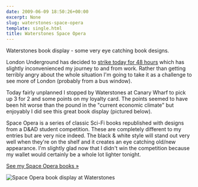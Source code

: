 ```yaml
---
date: 2009-06-09 18:50:26+00:00
excerpt: None
slug: waterstones-space-opera
template: single.html
title: Waterstones Space Opera
---
```


Waterstones book display - some very eye catching book designs.

London Underground has decided to [strike today for 48 hours](http://news.bbc.co.uk/1/hi/england/london/8090608.stm) which has slightly inconvenienced my journey to and from work. Rather than getting terribly angry about the whole situation I'm going to take it as a challenge to see more of London (probably from a bus window).

Today fairly unplanned I stopped by Waterstones at Canary Wharf to pick up 3 for 2 and some points on my loyalty card. The points seemed to have been hit worse than the pound in the "current economic climate" but enjoyably I did see this great book display (pictured below).

Space Opera is a series of classic Sci-Fi books republished with designs from a D&AD student competition. These are completely different to my entries but are very nice indeed. The black & white style will stand out very well when they're on the shelf and it creates an eye catching old/new appearance. I'm slightly glad now that I didn't win the competition because my wallet would certainly be a whole lot lighter tonight.

[See my Space Opera books »](/showcase/space-opera/)

![Space Opera book display at Waterstones](/images/blog/waterstones-spaceopera.jpg)
